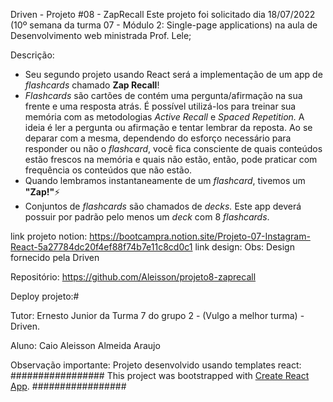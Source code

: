 Driven - Projeto #08 - ZapRecall
Este projeto foi solicitado dia 18/07/2022 (10º semana da turma 07 - Módulo 2: Single-page applications) na aula de Desenvolvimento web ministrada Prof. Lele;

Descrição:
- Seu segundo projeto usando React será a implementação de um app de *flashcards* chamado **Zap Recall**!
- *Flashcards* são cartões de contém uma pergunta/afirmação na sua frente e uma resposta atrás. É possível utilizá-los para treinar sua memória com as metodologias *Active Recall* e *Spaced Repetition.* A ideia é ler a pergunta ou afirmação e tentar lembrar da reposta. Ao se deparar com a mesma, dependendo do esforço necessário para responder ou não o *flashcard*, você fica consciente de quais conteúdos estão frescos na memória e quais não estão, então, pode praticar com frequência os conteúdos que não estão.
- Quando lembramos instantaneamente de um *flashcard*, tivemos um **"Zap!"**⚡
- Conjuntos de *flashcards* são chamados de *decks.* Este app deverá possuir por padrão pelo menos um *deck* com 8 *flashcards*.

link projeto notion:
https://bootcampra.notion.site/Projeto-07-Instagram-React-5a27784dc20f4ef88f74b7e11c8cd0c1
link design:
Obs: Design fornecido pela Driven

Repositório: https://github.com/Aleisson/projeto8-zaprecall

Deploy projeto:#


Tutor: Ernesto Junior da Turma 7 do grupo 2 - (Vulgo a melhor turma) - Driven.

Aluno: Caio Aleisson Almeida Araujo

Observação importante:
Projeto desenvolvido usando templates react:
#################
This project was bootstrapped with [Create React App](https://github.com/facebook/create-react-app).
#################
